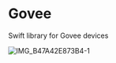 # Govee
Swift library for Govee devices

![IMG_B47A42E873B4-1](https://user-images.githubusercontent.com/3419766/231664572-9694564d-3e04-46d8-b15b-9db943a58aad.jpeg)
